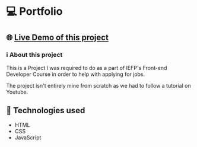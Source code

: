 # 💻 Portfolio

## 🌐 [Live Demo of this project](https://rita-cruz.netlify.app)

### ℹ️ About this project

This is a Project I was required to do as a part of IEFP's Front-end Developer Course in order to help with applying for jobs.

The project isn't entirely mine from scratch as we had to follow a tutorial on Youtube.


## 🧰 Technologies used

- HTML
- CSS
- JavaScript
